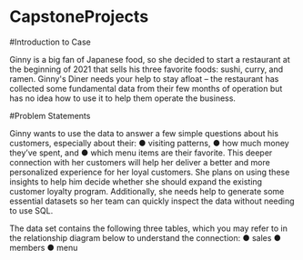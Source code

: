 # CapstoneProjects

#Introduction to Case

Ginny is a big fan of Japanese food, so she decided to start a restaurant at the beginning of 2021 that sells his three favorite 
foods: sushi, curry, and ramen.
 Ginny's Diner needs your help to stay afloat – the restaurant has collected some fundamental data from their few months of 
operation but has no idea how to use it to help them operate the business.

#Problem Statements

Ginny wants to use the data to answer a few simple questions about his customers, especially about their:
● visiting patterns,
● how much money they’ve spent, and
● which menu items are their favorite.
This deeper connection with her customers will help her deliver a better and more personalized experience for her loyal 
customers.
She plans on using these insights to help him decide whether she should expand the existing customer loyalty program. 
Additionally, she needs help to generate some essential datasets so her team can quickly inspect the data without needing to 
use SQL.

The data set contains the following three tables, which you may refer to in the relationship diagram below to understand the 
connection:
● sales
● members
● menu

